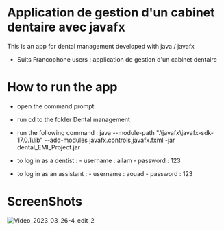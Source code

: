 # Application de gestion d'un cabinet dentaire avec javafx
This is an app for dental management developed with java / javafx 
- Suits Francophone users  : application de gestion d'un cabinet dentaire
# How to run the app
- open the command prompt 
- run cd to the folder Dental management 
- run the following command :
java --module-path ".\javafx\javafx-sdk-17.0.1\lib" --add-modules javafx.controls,javafx.fxml -jar dental_EMI_Project.jar

- to log in as a dentist : 
      - username : allam 
      - password : 123
- to log in as an assistant : 
      - username : aouad
      - password : 123
# ScreenShots
![Video_2023_03_26-4_edit_2](https://user-images.githubusercontent.com/93490149/227810534-1663df37-441d-4615-bc5a-7c802ce82fca.gif)
